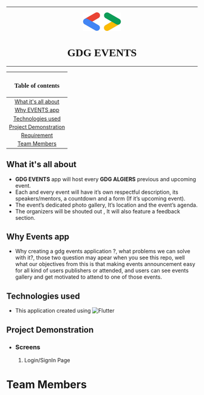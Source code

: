 <hr>
<link href="https://fonts.googleapis.com/css2?family=Poppins:wght@300&display=swap" rel="stylesheet">
<p align="center">
  <img src="assets/images/gdg.png" width="100" alt="gdg_logo"/></img>
  <h1 align="center"  style="font-family:'Poppins'">
  GDG EVENTS
</h1>
<hr>
</p>
<!-- table of contents in a simple way  -->
<!-- [TOC] -->


|<h3 style ="font-family:Poppins" >Table of contents</h3> |
|:---------------------------:|
| [What it's all about](#what-its-all-about)|
|[Why EVENTS app](#why-events-app)|
| [Technologies used](#technologies-used)|
| [Project Demonstration](#project-demonstration)|
|[Requirement](#requirement)|
|[Team Members](#team-members)|



## What it's all about
* **GDG EVENTS** app will host every **GDG ALGIERS** previous and upcoming event.
* Each and every event will have it’s own respectful description, its speakers/mentors, a countdown and a form (If it’s upcoming event).
* The event’s dedicated photo gallery, It’s location and the event’s agenda. 
* The organizers will be shouted out , It will also feature a feedback section.

## Why Events app
* Why creating a gdg events application ?, what problems we can solve with it?, those two question may apear when you see this repo, well what our objectives from this is that making events announcement easy for all kind of users publishers or attended, and users can see events gallery and get motivated to attend to one of those events.

## Technologies used
* This application created using ![Flutter](https://img.shields.io/badge/Flutter-v2.8.1-blue)


## Project Demonstration
  * ### Screens
    1. Login/SignIn Page



# Team Members



